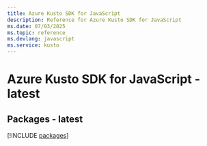 ```yaml
---
title: Azure Kusto SDK for JavaScript
description: Reference for Azure Kusto SDK for JavaScript
ms.date: 07/03/2025
ms.topic: reference
ms.devlang: javascript
ms.service: kusto
---
```

# Azure Kusto SDK for JavaScript - latest
## Packages - latest
[!INCLUDE [packages](kusto-index.md)]
